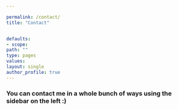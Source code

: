 ```yaml
---

permalink: /contact/
title: "Contact"


defaults:
- scope:
path: ""
type: pages
values:
layout: single
author_profile: true
---
```

### You can contact me in a whole bunch of ways using the sidebar on the left :)

